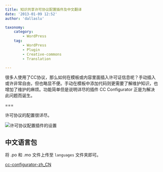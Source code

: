 ```yaml
---
title: 知识共享许可协议配置插件及中文翻译
date: '2013-01-09 12:52'
author: 'dallaslu'

taxonomy:
    category:
        - WordPress
    tag:
        - WordPress
        - Plugin
        - Creative-commons
        - Translation

---
```

很多人使用了CC协议，那么如何在模板或内容里面插入许可证信息呢？手动插入或许非常自由，但也略显不便。手动在模板中添加代码则更需要了解维护知识，也增加了维护的麻烦。功能简单但是说明详尽的插件 CC Configurator 正是为解决此问题而诞生。

===

许可协议的配置很详尽。

![许可协议配置插件的设置](https://file.dallaslu.com/2013/01/cc-configurator-setting.png)

## 中文语言包

将 .po 和 .mo 文件上传至 `languages` 文件夹即可。

[cc-configurator-zh\_CN](https://file.dallaslu.com/2013/01/cc-configurator-zh_CN.zip)

